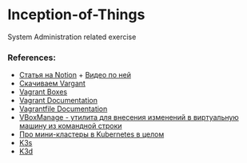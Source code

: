 # Inception-of-Things
System Administration related exercise

### References:

- [Cтатья на Notion](https://zigzag-talon-29c.notion.site/Vagrant-a569198bd62e462daa9fd1dc09db0d97) + [Видео по ней](https://www.youtube.com/watch?v=0HVukklzCQg)
- [Скачиваем Vargant](https://www.vagrantup.com/downloads)
- [Vagrant Boxes](https://app.vagrantup.com/boxes/search)
- [Vagrant Documentation](https://www.vagrantup.com/docs)
- [Vagrantfile Documentation](vagrantup.com/docs/vagrantfile)
- [VBoxManage - утилита для внесения изменений в виртуальную машину из командной строки](https://www.virtualbox.org/manual/ch08.html)
- [Про мини-кластеры в Kubernetes в целом](https://habr.com/ru/company/flant/blog/572188/)
- [K3s](https://k3s.io/)
- [K3d](https://k3d.io/v5.4.2/)

[//]: # (- []&#40;&#41;)
[//]: # (- []&#40;&#41;)
[//]: # (- []&#40;&#41;)

